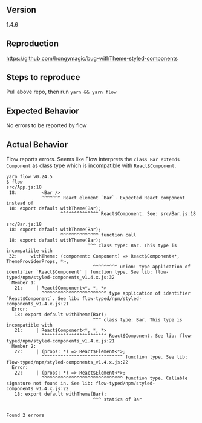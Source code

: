 ## Version
1.4.6

## Reproduction

https://github.com/hongymagic/bug-withTheme-styled-components

## Steps to reproduce

Pull above repo, then run `yarn && yarn flow`

## Expected Behavior

No errors to be reported by flow

## Actual Behavior

Flow reports errors. Seems like Flow interprets the `class Bar extends Component` as class type which is incompatible with `React$Component`.

```
yarn flow v0.24.5
$ flow
src/App.js:18
 18:         <Bar />
             ^^^^^^^ React element `Bar`. Expected React component instead of
 18: export default withTheme(Bar);
                    ^^^^^^^^^^^^^^ React$Component. See: src/Bar.js:18

src/Bar.js:18
 18: export default withTheme(Bar);
                    ^^^^^^^^^^^^^^ function call
 18: export default withTheme(Bar);
                              ^^^ class type: Bar. This type is incompatible with
 32:     withTheme: (component: Component) => React$Component<*, ThemeProviderProps, *>,
                                ^^^^^^^^^ union: type application of identifier `React$Component` | function type. See lib: flow-typed/npm/styled-components_v1.4.x.js:32
  Member 1:
   21:     | React$Component<*, *, *>
             ^^^^^^^^^^^^^^^^^^^^^^^^ type application of identifier `React$Component`. See lib: flow-typed/npm/styled-components_v1.4.x.js:21
  Error:
   18: export default withTheme(Bar);
                                ^^^ class type: Bar. This type is incompatible with
   21:     | React$Component<*, *, *>
             ^^^^^^^^^^^^^^^^^^^^^^^^ React$Component. See lib: flow-typed/npm/styled-components_v1.4.x.js:21
  Member 2:
   22:     | (props: *) => React$Element<*>;
             ^^^^^^^^^^^^^^^^^^^^^^^^^^^^^^ function type. See lib: flow-typed/npm/styled-components_v1.4.x.js:22
  Error:
   22:     | (props: *) => React$Element<*>;
             ^^^^^^^^^^^^^^^^^^^^^^^^^^^^^^ function type. Callable signature not found in. See lib: flow-typed/npm/styled-components_v1.4.x.js:22
   18: export default withTheme(Bar);
                                ^^^ statics of Bar


Found 2 errors
```
